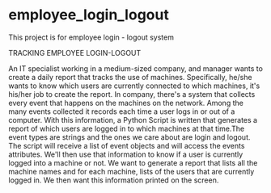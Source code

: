 # employee_login_logout
This project  is for employee login - logout system

TRACKING EMPLOYEE LOGIN-LOGOUT

An IT specialist working in a medium-sized company, and manager wants to create a daily report that tracks the use of
machines. Specifically, he/she wants to know which users are currently connected to which machines, it's his/her job to
create the report. In company, there's a system that collects every event that happens on the machines on the network.
Among the many events collected it records each time a user logs in or out of a computer. With this information, a
Python Script is written that generates a report of which users are logged in to which machines at that time.The event
types are strings and the ones we care about are login and logout. The script will receive a list of event objects and will
access the events attributes. We'll then use that information to know if a user is currently logged into a machine or not.
We want to generate a report that lists all the machine names and for each machine, lists of the users that are currently
logged in. We then want this information printed on the screen.


